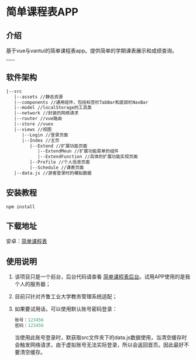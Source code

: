 # 简单课程表APP

## 介绍
基于vue与vantui的简单课程表app。提供简单的学期课表展示和成绩查询。

<img src="http://img.xiajibagao.top/Screenshot_20200815_005616_io.dcloud.H59118B10-1597424651062.jpg" style="zoom:25%;" /><img src="http://img.xiajibagao.top/Screenshot_20200815_005631_io.dcloud.H59118B10-1597424674739.jpg" style="zoom:25%;" /><img src="http://img.xiajibagao.top/Screenshot_20200815_005640_io.dcloud.H59118B10.jpg" style="zoom:25%;" /><img src="http://img.xiajibagao.top/Screenshot_20200815_005657_io.dcloud.H59118B10.jpg" style="zoom:25%;" /><img src="http://img.xiajibagao.top/Screenshot_20200815_005703_io.dcloud.H59118B10.jpg" style="zoom:25%;" /><img src="http://img.xiajibagao.top/Screenshot_20200815_005717_io.dcloud.H59118B10.jpg" style="zoom: 25%;" />



## 软件架构
~~~xml
|--src
   |--assets //静态资源
   |--components //通用组件，包括标签栏TabBar和底部栏NavBar
   |--model //localStorage的工具类
   |--network //封装的网络请求
   |--router //vue路由
   |--store //vuex
   |--views //视图
      |--Login //登录页面
      |--Index //主页
         |--Extend //扩展功能页面
            |--ExtendMeun //扩展功能菜单的组件
            |--ExtendFunction //具体的扩展功能实现页面
         |--Profile //个人信息页面
         |--Schedule //课表页面
   |--data.js //游客登录时的模拟数据
~~~




## 安装教程

~~~npm
npm install
~~~



## 下载地址

安卓：[简单课程表](http://xiajibagao.top/down/%E9%BD%90%E5%B7%A5%E5%A4%A7%E8%AF%BE%E7%A8%8B%E8%A1%A8.apk)



## 使用说明

1. 该项目只是一个前台，后台代码请查看 [简单课程表后台](https://gitee.com/CreateSequence/simple_curriculum_background)。试用APP使用的是我个人的服务器；

2. 目前只针对齐鲁工业大学教务管理系统适配；

3. 如果要试用话，可以使用默认账号密码登录：

   ~~~java
   账号：123456
   密码：123456
   ~~~

   当使用此账号登录时，默获取src文件夹下的data.js数据使用，当清空缓存时会触发网络请求，由于虚拟账号无法实际登录，所以会返回首页。因此最好不要清空缓存。


